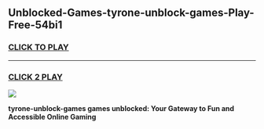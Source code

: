 
## Unblocked-Games-tyrone-unblock-games-Play-Free-54bi1
<h3>
<a href="https://premium76.site?title=tyrone-unblock-games&ref=18A">CLICK TO PLAY</a></h3>
<hr>

<h3>
<a href="https://premium76.site?title=tyrone-unblock-games&ref=18A">CLICK 2 PLAY</a>
  
</h3>

<a href="https://premium76.site?title=tyrone-unblock-games&ref=18A"><img src="https://clearcache.store/games.png"></a>


**tyrone-unblock-games games unblocked: Your Gateway to Fun and Accessible Online Gaming**

